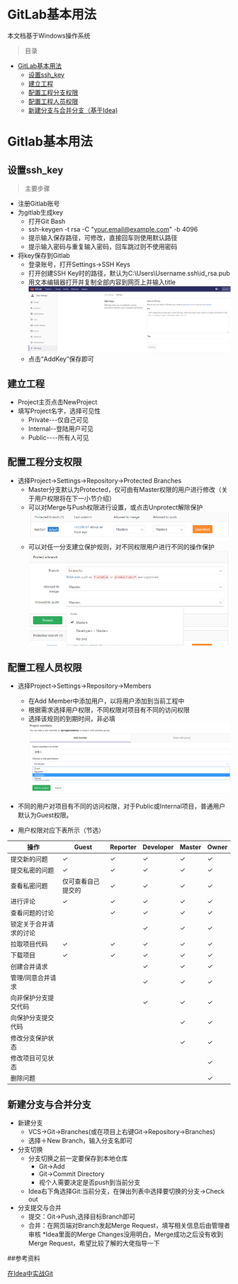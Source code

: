 # GitLab基本用法
本文档基于Windows操作系统

> 目录


* [GitLab基本用法](#gitlab基本用法)
    * [设置ssh_key](#设置ssh_key)
    * [建立工程](#建立工程)
    * [配置工程分支权限](#配置工程分支权限)
    * [配置工程人员权限](#配置工程人员权限)
    * [新建分支与合并分支（基于Idea)](#新建分支与合并分支)   
    
    
# Gitlab基本用法


## 设置ssh_key

> 主要步骤

* 注册Gitlab账号
* 为gitlab生成key
  * 打开Git Bash
  * ssh-keygen -t rsa -C "your.email@example.com" -b 4096
  * 提示输入保存路径，可修改，直接回车则使用默认路径
  * 提示输入密码与重复输入密码，回车跳过则不使用密码
* 将key保存到Gitlab
  * 登录账号，打开Settings->SSH Keys
  * 打开创建SSH Key时的路径，默认为C:\Users\Username\.ssh\id_rsa.pub
  * 用文本编辑器打开并复制全部内容到网页上并输入title
![](imgs/gitlab_user_sshkey.png)
  * 点击“AddKey”保存即可

## 建立工程
* Project主页点击NewProject
* 填写Project名字，选择可见性
  * Private---仅自己可见
  * Internal--登陆用户可见
  * Public----所有人可见

## 配置工程分支权限
* 选择Project->Settings->Repository->Protected Branches
   * Master分支默认为Protected，仅可由有Master权限的用户进行修改（关于用户权限将在下一小节介绍）
   * 可以对Merge与Push权限进行设置，或点击Unprotect解除保护
![](imgs/gitlab_user_branch_1.png)
   * 可以对任一分支建立保护规则，对不同权限用户进行不同的操作保护
   ![](imgs/gitlab_user_branch_2.png)   

## 配置工程人员权限
* 选择Project->Settings->Repository->Members
   * 在Add Member中添加用户，以将用户添加到当前工程中
   * 根据需求选择用户权限，不同权限对项目有不同的访问权限
   * 选择该规则的到期时间，非必填
![](imgs/gitlab_user_member.png)

* 不同的用户对项目有不同的访问权限，对于Public或Internal项目，普通用户默认为Guest权限。
* 用户权限对应下表所示（节选）

|操作|Guest|Reporter|Developer|Master|Owner|
|----|-----|----|-----|----|-----|
|提交新的问题|✓|✓|✓|✓|✓|
|提交私密的问题|✓|✓|✓|✓|✓|
|查看私密问题|仅可查看自己提交的|✓|✓|✓|✓|
|进行评论|✓|✓|✓|✓|✓|
|查看问题的讨论||✓|✓|✓|✓|
|锁定关于合并请求的讨论|||✓|✓|✓|
|拉取项目代码|✓|✓|✓|✓|✓|
|下载项目|✓|✓|✓|✓|✓|
|创建合并请求|||✓|✓|✓|
|管理/同意合并请求|||✓|✓|✓|
|向非保护分支提交代码|||✓|✓|✓|
|向保护分支提交代码||||✓|✓|
|修改分支保护状态||||✓|✓|
|修改项目可见状态|||||✓|
|删除问题|||||✓|

## 新建分支与合并分支
* 新建分支
   * VCS->Git->Branches(或在项目上右键Git->Repository->Branches)
   * 选择＋New Branch，输入分支名即可
* 分支切换
   * 分支切换之前一定要保存到本地仓库
     * Git->Add
     * Git->Commit Directory
     * 视个人需要决定是否push到当前分支
   * Idea右下角选择Git:当前分支，在弹出列表中选择要切换的分支->Check out
* 分支提交与合并
   * 提交：Git->Push,选择目标Branch即可
   * 合并：在网页端对Branch发起Merge Request，填写相关信息后由管理者审核
      *Idea里面的Merge Changes没用明白，Merge成功之后没有收到Merge Request，希望比较了解的大佬指导一下 
      
##参考资料

[在Idea中实战Git](https://www.2cto.com/kf/201609/547838.html)